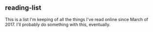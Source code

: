 ## reading-list

This is a list I'm keeping of all the things I've read online since March of 2017. I'll probably do something with this, eventually.
